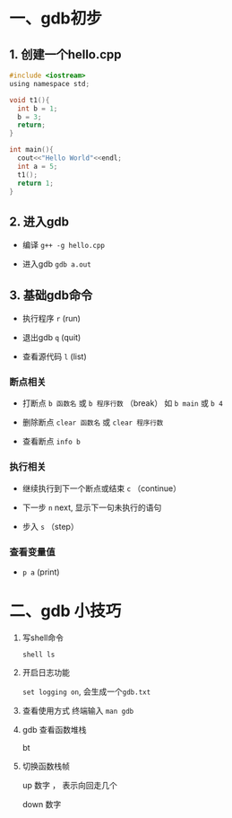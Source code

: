 # 一、gdb初步

## 1. 创建一个hello.cpp

```c
#include <iostream>
using namespace std;

void t1(){
  int b = 1;
  b = 3;
  return;
}

int main(){
  cout<<"Hello World"<<endl;
  int a = 5;
  t1();
  return 1;
}
```

## 2. 进入gdb

- 编译	 `g++ -g hello.cpp`

- 进入gdb    `gdb a.out`

## 3. 基础gdb命令

- 执行程序	 `r` (run)

- 退出gdb	 `q` (quit)

- 查看源代码	 `l` (list)

### 断点相关

- 打断点 `b 函数名` 或 `b 程序行数` （break）
  如 `b main` 或 `b 4`

- 删除断点	 `clear 函数名` 或 `clear 程序行数`

- 查看断点	 `info b`

### 执行相关

- 继续执行到下一个断点或结束 `c` （continue）

- 下一步 `n` next, 显示下一句未执行的语句

- 步入 `s` （step）

### 查看变量值

- `p a` (print)

# 二、gdb 小技巧
1. 写shell命令

    `shell ls`
2. 开启日志功能

    `set logging on`, 会生成一个`gdb.txt`

3. 查看使用方式
    终端输入 `man gdb`

4. gdb 查看函数堆栈

   bt

5. 切换函数栈帧

   up 数字 ， 表示向回走几个

    down 数字
